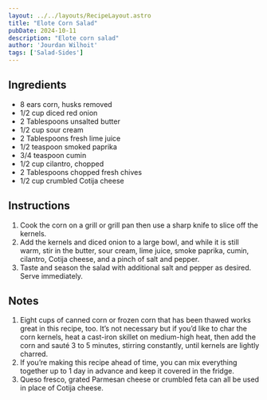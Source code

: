 ```yaml
---
layout: ../../layouts/RecipeLayout.astro
title: "Elote Corn Salad"
pubDate: 2024-10-11
description: "Elote corn salad"
author: 'Jourdan Wilhoit'
tags: ['Salad-Sides']
---
```


<h2 class='text-2xl py-4'>Ingredients</h2>
<ul class='list-disc ms-4 ps-4 py-2'>
    <li>8 ears corn, husks removed</li>
    <li>1/2 cup diced red onion</li>
    <li>2 Tablespoons unsalted butter</li>
    <li>1/2 cup sour cream</li>
    <li>2 Tablespoons fresh lime juice</li>
    <li>1/2 teaspoon smoked paprika</li>
    <li>3/4 teaspoon cumin</li>
    <li>1/2 cup cilantro, chopped</li>
    <li>2 Tablespoons chopped fresh chives</li>
    <li>1/2 cup crumbled Cotija cheese</li>
</ul>
<h2 class='text-2xl py-4'>Instructions</h2>
<ol class='list-decimal ms-4 ps-4 py-2'>
    <li>Cook the corn on a grill or grill pan then use a sharp knife to slice off the kernels.</li>
    <li>Add the kernels and diced onion to a large bowl, and while it is still warm, stir in the butter, sour cream, lime juice, smoke paprika, cumin, cilantro, Cotija cheese, and a pinch of salt and pepper.</li>
    <li>Taste and season the salad with additional salt and pepper as desired. Serve immediately. </li>
</ol>
<h2 class='text-2xl py-4'>Notes</h2>
<ol class='list-decimal ms-4 ps-4 py-2'>
    <li>Eight cups of canned corn or frozen corn that has been thawed works great in this recipe, too. It’s not necessary but if you’d like to char the corn kernels, heat a cast-iron skillet on medium-high heat, then add the corn and sauté 3 to 5 minutes, stirring constantly, until kernels are lightly charred.</li>
    <li>If you’re making this recipe ahead of time, you can mix everything together up to 1 day in advance and keep it covered in the fridge.</li>
    <li>Queso fresco, grated Parmesan cheese or crumbled feta can all be used in place of Cotija cheese.</li>
</ol>